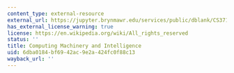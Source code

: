 ```yaml
---
content_type: external-resource
external_url: https://jupyter.brynmawr.edu/services/public/dblank/CS371%20Cognitive%20Science/2016-Fall/TuringComputing.pdf
has_external_license_warning: true
license: https://en.wikipedia.org/wiki/All_rights_reserved
status: ''
title: Computing Machinery and Intelligence
uid: 6dba0184-bf69-42ac-9e2a-424fc0f88c13
wayback_url: ''
---
```

